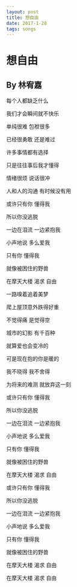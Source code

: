 ```yaml
---
layout: post
title: 想自由
date: 2017-1-28
tags: songs
---
```


# 想自由

## By 林宥嘉

每个人都缺乏什么

我们才会瞬间就不快乐

单纯很难  包袱很多

已经很勇敢  还是难过

许多事情都有选择

只是往往事后我才懂得

情绪很烦  说话很冲

人和人的沟通  有时候没有用

或许只有你  懂得我

所以你没逃脱

一边在泪流  一边紧抱我

小声地说  多么爱我

只有你  懂得我

就像被困住的野兽

在摩天大楼  渴求  自由

一路嗅着追着美梦

爬上屋顶意外跌得好重

不觉得痛  是觉得空

城市的幻影  有千百种

就算爱也会变冷的

可是现在抱的你是暖的

我不晓得  我不舍得

为将来的难测  就放弃这一刻

或许只有你  懂得我

所以你没逃脱

一边在泪流  一边紧抱我

小声地说  多么爱我

只有你  懂得我

就像被困住的野兽

在摩天大楼  渴求  自由

或许只有你  懂得我

所以你没逃脱

一边在泪流  一边紧抱我

小声地说  多么爱我

只有你  懂得我

就像被困住的野兽

在摩天大楼  渴求  自由

在摩天大楼  渴求  自由

